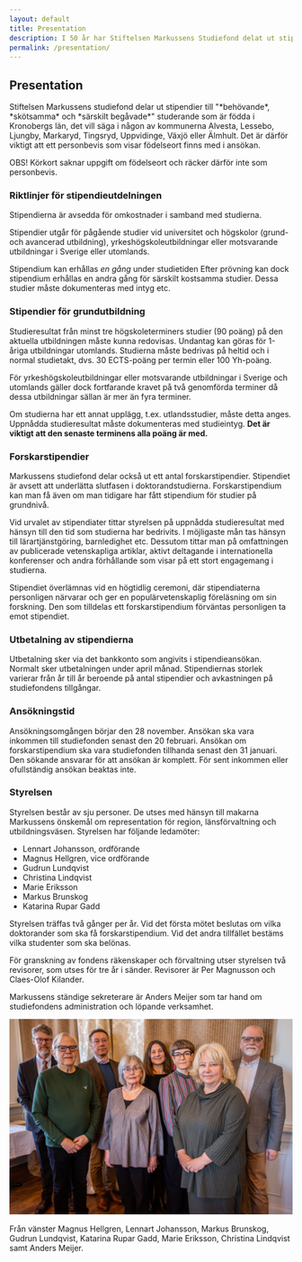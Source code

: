 ```yaml
---
layout: default
title: Presentation
description: I 50 år har Stiftelsen Markussens Studiefond delat ut stipendier till begåvade studerande födda i Kronobergs län
permalink: /presentation/
---
```


<section class="content--regular" markdown="1">

  <h2 class="title--section">Presentation</h2>
  <div class="align--center" markdown="1">
  Stiftelsen Markussens studiefond delar ut stipendier till "*behövande*,
  *skötsamma* och *särskilt begåvade*" studerande som är födda i Kronobergs län,
  det vill säga i någon av kommunerna Alvesta, Lessebo, Ljungby, Markaryd,
  Tingsryd, Uppvidinge, Växjö eller Älmhult. Det är därför viktigt att ett personbevis som visar födelseort finns med i ansökan.

  OBS! Körkort saknar uppgift om födelseort och räcker därför inte som personbevis.


  </div>

  <span class="sub--section-icon" data-icon="a"></span>
  <h3>Riktlinjer för stipendieutdelningen</h3>

  Stipendierna är avsedda för omkostnader i samband med studierna.

  Stipendier utgår för pågående studier vid universitet och högskolor (grund-
  och avancerad utbildning), yrkeshögskoleutbildningar eller motsvarande
  utbildningar i Sverige eller utomlands.

  Stipendium kan erhållas *en gång* under studietiden Efter prövning kan dock
  stipendium erhållas en andra gång för särskilt kostsamma studier.
  Dessa studier måste dokumenteras med intyg etc.

  <span class="sub--section-icon" data-icon="b"></span>
  <h3>Stipendier för grundutbildning</h3>

  Studieresultat från minst tre högskoleterminers studier (90 poäng) på den aktuella utbildningen måste kunna redovisas. Undantag kan göras för 1-åriga utbildningar utomlands. Studierna måste bedrivas på heltid och i normal studietakt, dvs. 30 ECTS-poäng per termin eller 100 Yh-poäng.

  För yrkeshögskoleutbildningar eller motsvarande utbildningar i Sverige och utomlands gäller dock fortfarande kravet på två genomförda terminer då dessa utbildningar sällan är mer än fyra terminer.

  Om studierna har ett annat upplägg, t.ex. utlandsstudier, måste detta anges. Uppnådda studieresultat måste dokumenteras med studieintyg. **Det är viktigt att den senaste terminens alla poäng är med.**

  <span class="sub--section-icon" data-icon="c"></span>
  <h3>Forskarstipendier</h3>

  Markussens studiefond delar också ut ett antal forskarstipendier.  Stipendiet
  är avsett att underlätta slutfasen i doktorandstudierna.  Forskarstipendium
  kan man få även om man tidigare har fått stipendium för studier på grundnivå.

  Vid urvalet av stipendiater tittar styrelsen på uppnådda studieresultat med
  hänsyn till den tid som studierna har bedrivits. I möjligaste mån tas hänsyn
  till lärartjänstgöring, barnledighet etc. Dessutom tittar man på omfattningen
  av publicerade vetenskapliga artiklar, aktivt deltagande i internationella
  konferenser och andra förhållande som visar på ett stort engagemang i
  studierna.

  Stipendiet överlämnas vid en högtidlig ceremoni, där stipendiaterna
  personligen närvarar och ger en populärvetenskaplig föreläsning om sin
  forskning. Den som tilldelas ett forskarstipendium förväntas personligen ta
  emot stipendiet.

  <span class="sub--section-icon" data-icon="e"></span>
  <h3>Utbetalning av stipendierna</h3>

  Utbetalning sker via det bankkonto som angivits i stipendieansökan. Normalt
  sker utbetalningen under april månad. Stipendiernas storlek varierar från år
  till år beroende på antal stipendier och avkastningen på studiefondens
  tillgångar.

  <span class="sub--section-icon" data-icon="d"></span>
  <h3>Ansökningstid</h3>

  Ansökningsomgången börjar den 28 november. Ansökan ska vara inkommen till
  studiefonden senast den 20 februari. Ansökan om forskarstipendium ska vara
  studiefonden tillhanda senast den 31 januari. Den sökande ansvarar för att
  ansökan är komplett. För sent inkommen eller ofullständig ansökan beaktas
  inte.

  <span class="sub--section-icon" data-icon="d"></span>
  <h3>Styrelsen</h3>

  Styrelsen består av sju personer. De utses med hänsyn till makarna Markussens
  önskemål om representation för region, länsförvaltning och utbildningsväsen.
  Styrelsen har följande ledamöter:

  - Lennart Johansson, ordförande
  - Magnus Hellgren, vice ordförande
  - Gudrun Lundqvist
  - Christina Lindqvist
  - Marie Eriksson
  - Markus Brunskog
  - Katarina Rupar Gadd

  Styrelsen träffas två gånger per år. Vid det första mötet beslutas om vilka
  doktorander som ska få forskarstipendium. Vid det andra tillfället bestäms
  vilka studenter som ska belönas.

  För granskning av fondens räkenskaper och förvaltning utser styrelsen två
  revisorer, som utses för tre år i sänder. Revisorer är Per Magnusson och
  Claes-Olof Kilander.

  Markussens ständige sekreterare är Anders Meijer som tar hand om studiefondens
  administration och löpande verksamhet.

  <div class="ImageWrapper center max-500">

  <a href="/images/2023-styrelsen.jpg">
    <img src="/images/2023-styrelsen.jpg" alt="Styrelsen 2023"/>
  </a>

  Från vänster Magnus Hellgren, Lennart Johansson, Markus Brunskog, Gudrun
  Lundqvist, Katarina Rupar Gadd, Marie Eriksson, Christina Lindqvist
  samt Anders Meijer.
  </div>

</section>
